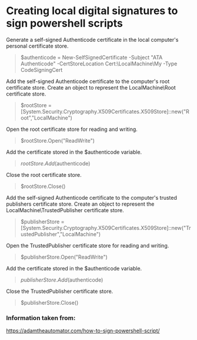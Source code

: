 # Creating local digital signatures to sign powershell scripts

Generate a self-signed Authenticode certificate in the local computer's personal certificate store.
> $authenticode = New-SelfSignedCertificate -Subject "ATA Authenticode" -CertStoreLocation Cert:\LocalMachine\My -Type CodeSigningCert

Add the self-signed Authenticode certificate to the computer's root certificate store.
Create an object to represent the LocalMachine\Root certificate store.
> $rootStore = [System.Security.Cryptography.X509Certificates.X509Store]::new("Root","LocalMachine")

Open the root certificate store for reading and writing.
> $rootStore.Open("ReadWrite")

Add the certificate stored in the $authenticode variable.
> $rootStore.Add($authenticode)

Close the root certificate store.
> $rootStore.Close()
 
Add the self-signed Authenticode certificate to the computer's trusted publishers certificate store.
Create an object to represent the LocalMachine\TrustedPublisher certificate store.
> $publisherStore = [System.Security.Cryptography.X509Certificates.X509Store]::new("TrustedPublisher","LocalMachine")

Open the TrustedPublisher certificate store for reading and writing.
> $publisherStore.Open("ReadWrite")

Add the certificate stored in the $authenticode variable.
> $publisherStore.Add($authenticode)

Close the TrustedPublisher certificate store.
> $publisherStore.Close()


### Information taken from:
https://adamtheautomator.com/how-to-sign-powershell-script/
